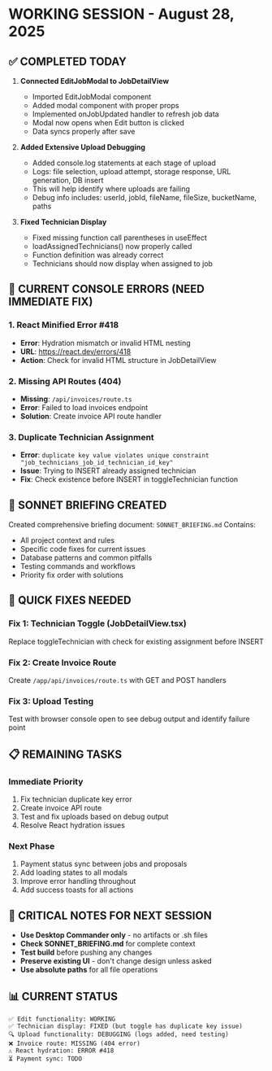 # WORKING SESSION - August 28, 2025

## ✅ COMPLETED TODAY
1. **Connected EditJobModal to JobDetailView**
   - Imported EditJobModal component
   - Added modal component with proper props
   - Implemented onJobUpdated handler to refresh job data
   - Modal now opens when Edit button is clicked
   - Data syncs properly after save

2. **Added Extensive Upload Debugging**
   - Added console.log statements at each stage of upload
   - Logs: file selection, upload attempt, storage response, URL generation, DB insert
   - This will help identify where uploads are failing
   - Debug info includes: userId, jobId, fileName, fileSize, bucketName, paths

3. **Fixed Technician Display**
   - Fixed missing function call parentheses in useEffect
   - loadAssignedTechnicians() now properly called
   - Function definition was already correct
   - Technicians should now display when assigned to job

## 🔴 CURRENT CONSOLE ERRORS (NEED IMMEDIATE FIX)

### 1. React Minified Error #418
- **Error**: Hydration mismatch or invalid HTML nesting
- **URL**: https://react.dev/errors/418
- **Action**: Check for invalid HTML structure in JobDetailView

### 2. Missing API Routes (404)
- **Missing**: `/api/invoices/route.ts`
- **Error**: Failed to load invoices endpoint
- **Solution**: Create invoice API route handler

### 3. Duplicate Technician Assignment
- **Error**: `duplicate key value violates unique constraint "job_technicians_job_id_technician_id_key"`
- **Issue**: Trying to INSERT already assigned technician
- **Fix**: Check existence before INSERT in toggleTechnician function

## 📝 SONNET BRIEFING CREATED
Created comprehensive briefing document: `SONNET_BRIEFING.md`
Contains:
- All project context and rules
- Specific code fixes for current issues
- Database patterns and common pitfalls
- Testing commands and workflows
- Priority fix order with solutions

## 🔧 QUICK FIXES NEEDED

### Fix 1: Technician Toggle (JobDetailView.tsx)
Replace toggleTechnician with check for existing assignment before INSERT

### Fix 2: Create Invoice Route
Create `/app/api/invoices/route.ts` with GET and POST handlers

### Fix 3: Upload Testing
Test with browser console open to see debug output and identify failure point

## 📋 REMAINING TASKS

### Immediate Priority
1. Fix technician duplicate key error
2. Create invoice API route
3. Test and fix uploads based on debug output
4. Resolve React hydration issues

### Next Phase
1. Payment status sync between jobs and proposals
2. Add loading states to all modals
3. Improve error handling throughout
4. Add success toasts for all actions

## 🚨 CRITICAL NOTES FOR NEXT SESSION
- **Use Desktop Commander only** - no artifacts or .sh files
- **Check SONNET_BRIEFING.md** for complete context
- **Test build** before pushing any changes
- **Preserve existing UI** - don't change design unless asked
- **Use absolute paths** for all file operations

## 📊 CURRENT STATUS
```
✅ Edit functionality: WORKING
✅ Technician display: FIXED (but toggle has duplicate key issue)
🔍 Upload functionality: DEBUGGING (logs added, need testing)
❌ Invoice route: MISSING (404 error)
⚠️ React hydration: ERROR #418
⏳ Payment sync: TODO
```